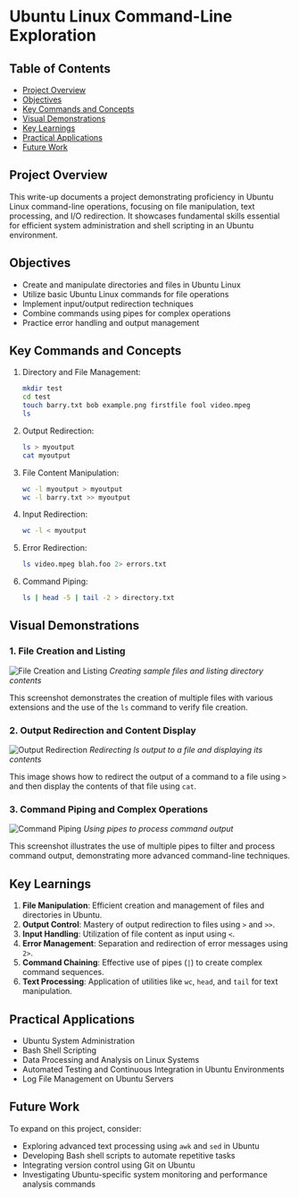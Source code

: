 # Ubuntu Linux Command-Line Exploration

## Table of Contents
- [Project Overview](#project-overview)
- [Objectives](#objectives)
- [Key Commands and Concepts](#key-commands-and-concepts)
- [Visual Demonstrations](#visual-demonstrations)
- [Key Learnings](#key-learnings)
- [Practical Applications](#practical-applications)
- [Future Work](#future-work)

## Project Overview

This write-up documents a project demonstrating proficiency in Ubuntu Linux command-line operations, focusing on file manipulation, text processing, and I/O redirection. It showcases fundamental skills essential for efficient system administration and shell scripting in an Ubuntu environment.

## Objectives

- Create and manipulate directories and files in Ubuntu Linux
- Utilize basic Ubuntu Linux commands for file operations
- Implement input/output redirection techniques
- Combine commands using pipes for complex operations
- Practice error handling and output management

## Key Commands and Concepts

1. Directory and File Management:
   ```bash
   mkdir test
   cd test
   touch barry.txt bob example.png firstfile fool video.mpeg
   ls
   ```

2. Output Redirection:
   ```bash
   ls > myoutput
   cat myoutput
   ```

3. File Content Manipulation:
   ```bash
   wc -l myoutput > myoutput
   wc -l barry.txt >> myoutput
   ```

4. Input Redirection:
   ```bash
   wc -l < myoutput
   ```

5. Error Redirection:
   ```bash
   ls video.mpeg blah.foo 2> errors.txt
   ```

6. Command Piping:
   ```bash
   ls | head -5 | tail -2 > directory.txt
   ```

## Visual Demonstrations

### 1. File Creation and Listing

![File Creation and Listing](https://i.imgur.com/t1kNto5.png)
*Creating sample files and listing directory contents*

This screenshot demonstrates the creation of multiple files with various extensions and the use of the `ls` command to verify file creation.

### 2. Output Redirection and Content Display

![Output Redirection](https://i.imgur.com/azZBioW.png)
*Redirecting ls output to a file and displaying its contents*

This image shows how to redirect the output of a command to a file using `>` and then display the contents of that file using `cat`.

### 3. Command Piping and Complex Operations

![Command Piping](https://i.imgur.com/fZPuYUS.png)
*Using pipes to process command output*

This screenshot illustrates the use of multiple pipes to filter and process command output, demonstrating more advanced command-line techniques.

## Key Learnings

1. **File Manipulation**: Efficient creation and management of files and directories in Ubuntu.
2. **Output Control**: Mastery of output redirection to files using `>` and `>>`.
3. **Input Handling**: Utilization of file content as input using `<`.
4. **Error Management**: Separation and redirection of error messages using `2>`.
5. **Command Chaining**: Effective use of pipes (`|`) to create complex command sequences.
6. **Text Processing**: Application of utilities like `wc`, `head`, and `tail` for text manipulation.

## Practical Applications

- Ubuntu System Administration
- Bash Shell Scripting
- Data Processing and Analysis on Linux Systems
- Automated Testing and Continuous Integration in Ubuntu Environments
- Log File Management on Ubuntu Servers

## Future Work

To expand on this project, consider:

- Exploring advanced text processing using `awk` and `sed` in Ubuntu
- Developing Bash shell scripts to automate repetitive tasks
- Integrating version control using Git on Ubuntu
- Investigating Ubuntu-specific system monitoring and performance analysis commands
